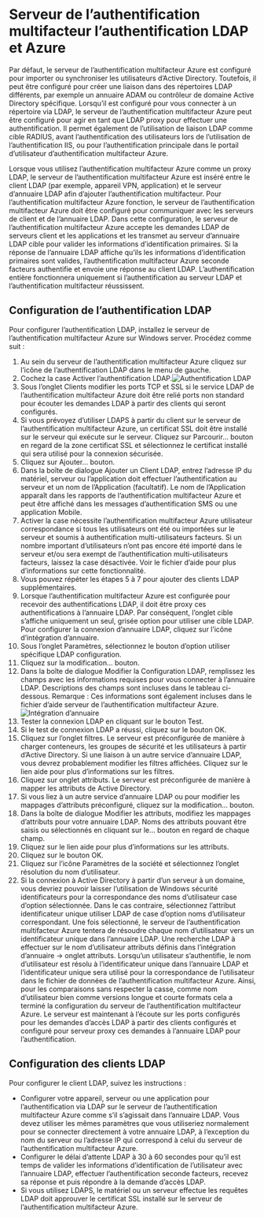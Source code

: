 <properties 
    pageTitle="Serveur de l’authentification multifacteur l’authentification LDAP et Azure"
    description="Il s’agit de la page de l’authentification multifacteur Azure qui aidera dans le déploiement de l’authentification LDAP et serveur de l’authentification multifacteur Azure."
    services="multi-factor-authentication"
    documentationCenter=""
    authors="kgremban"
    manager="femila"
    editor="curtand"/>

<tags
    ms.service="multi-factor-authentication"
    ms.workload="identity"
    ms.tgt_pltfrm="na"
    ms.devlang="na"
    ms.topic="get-started-article"
    ms.date="08/04/2016"
    ms.author="kgremban"/>

# <a name="ldap-authentication-and-azure-multi-factor-authentication-server"></a>Serveur de l’authentification multifacteur l’authentification LDAP et Azure


Par défaut, le serveur de l’authentification multifacteur Azure est configuré pour importer ou synchroniser les utilisateurs d’Active Directory. Toutefois, il peut être configuré pour créer une liaison dans des répertoires LDAP différents, par exemple un annuaire ADAM ou contrôleur de domaine Active Directory spécifique. Lorsqu’il est configuré pour vous connecter à un répertoire via LDAP, le serveur de l’authentification multifacteur Azure peut être configuré pour agir en tant que LDAP proxy pour effectuer une authentification. Il permet également de l’utilisation de liaison LDAP comme cible RADIUS, avant l’authentification des utilisateurs lors de l’utilisation de l’authentification IIS, ou pour l’authentification principale dans le portail d’utilisateur d’authentification multifacteur Azure.

Lorsque vous utilisez l’authentification multifacteur Azure comme un proxy LDAP, le serveur de l’authentification multifacteur Azure est inséré entre le client LDAP (par exemple, appareil VPN, application) et le serveur d’annuaire LDAP afin d’ajouter l’authentification multifacteur. Pour l’authentification multifacteur Azure fonction, le serveur de l’authentification multifacteur Azure doit être configuré pour communiquer avec les serveurs de client et de l’annuaire LDAP. Dans cette configuration, le serveur de l’authentification multifacteur Azure accepte les demandes LDAP de serveurs client et les applications et les transmet au serveur d’annuaire LDAP cible pour valider les informations d’identification primaires. Si la réponse de l’annuaire LDAP affiche qu’ils les informations d’identification primaires sont valides, l’authentification multifacteur Azure seconde facteurs authentifie et envoie une réponse au client LDAP. L’authentification entière fonctionnera uniquement si l’authentification au serveur LDAP et l’authentification multifacteur réussissent.





## <a name="ldap-authentication-configuration"></a>Configuration de l’authentification LDAP


Pour configurer l’authentification LDAP, installez le serveur de l’authentification multifacteur Azure sur Windows server. Procédez comme suit :

1. Au sein du serveur de l’authentification multifacteur Azure cliquez sur l’icône de l’authentification LDAP dans le menu de gauche.
2. Cochez la case Activer l’authentification LDAP.![Authentification LDAP](./media/multi-factor-authentication-get-started-server-ldap/ldap2.png)
3. Sous l’onglet Clients modifier les ports TCP et SSL si le service LDAP de l’authentification multifacteur Azure doit être relié ports non standard pour écouter les demandes LDAP à partir des clients qui seront configurés.
4. Si vous prévoyez d’utiliser LDAPS à partir du client sur le serveur de l’authentification multifacteur Azure, un certificat SSL doit être installé sur le serveur qui exécute sur le serveur. Cliquez sur Parcourir... bouton en regard de la zone certificat SSL et sélectionnez le certificat installé qui sera utilisé pour la connexion sécurisée.
5. Cliquez sur Ajouter... bouton.
6. Dans la boîte de dialogue Ajouter un Client LDAP, entrez l’adresse IP du matériel, serveur ou l’application doit effectuer l’authentification au serveur et un nom de l’Application (facultatif). Le nom de l’Application apparaît dans les rapports de l’authentification multifacteur Azure et peut être affiché dans les messages d’authentification SMS ou une application Mobile.
7. Activer la case nécessite l’authentification multifacteur Azure utilisateur correspondance si tous les utilisateurs ont été ou importées sur le serveur et soumis à authentification multi-utilisateurs facteurs. Si un nombre important d’utilisateurs n’ont pas encore été importé dans le serveur et/ou sera exempt de l’authentification multi-utilisateurs facteurs, laissez la case désactivée. Voir le fichier d’aide pour plus d’informations sur cette fonctionnalité.
8. Vous pouvez répéter les étapes 5 à 7 pour ajouter des clients LDAP supplémentaires.
9. Lorsque l’authentification multifacteur Azure est configurée pour recevoir des authentifications LDAP, il doit être proxy ces authentifications à l’annuaire LDAP. Par conséquent, l’onglet cible s’affiche uniquement un seul, grisée option pour utiliser une cible LDAP. Pour configurer la connexion d’annuaire LDAP, cliquez sur l’icône d’intégration d’annuaire.
10. Sous l’onglet Paramètres, sélectionnez le bouton d’option utiliser spécifique LDAP configuration.
11. Cliquez sur la modification... bouton.
12. Dans la boîte de dialogue Modifier la Configuration LDAP, remplissez les champs avec les informations requises pour vous connecter à l’annuaire LDAP. Descriptions des champs sont incluses dans le tableau ci-dessous. Remarque : Ces informations sont également incluses dans le fichier d’aide serveur de l’authentification multifacteur Azure.![Intégration d’annuaire](./media/multi-factor-authentication-get-started-server-ldap/ldap.png)
13. Tester la connexion LDAP en cliquant sur le bouton Test.
14. Si le test de connexion LDAP a réussi, cliquez sur le bouton OK.
15. Cliquez sur l’onglet filtres. Le serveur est préconfigurée de manière à charger conteneurs, les groupes de sécurité et les utilisateurs à partir d’Active Directory. Si une liaison à un autre service d’annuaire LDAP, vous devrez probablement modifier les filtres affichées. Cliquez sur le lien aide pour plus d’informations sur les filtres.
16. Cliquez sur onglet attributs. Le serveur est préconfigurée de manière à mapper les attributs de Active Directory.
17. Si vous liez à un autre service d’annuaire LDAP ou pour modifier les mappages d’attributs préconfiguré, cliquez sur la modification... bouton.
18. Dans la boîte de dialogue Modifier les attributs, modifiez les mappages d’attributs pour votre annuaire LDAP. Noms des attributs pouvant être saisis ou sélectionnés en cliquant sur le... bouton en regard de chaque champ.
19. Cliquez sur le lien aide pour plus d’informations sur les attributs.
20. Cliquez sur le bouton OK.
21. Cliquez sur l’icône Paramètres de la société et sélectionnez l’onglet résolution du nom d’utilisateur.
22. Si la connexion à Active Directory à partir d’un serveur à un domaine, vous devriez pouvoir laisser l’utilisation de Windows sécurité identificateurs pour la correspondance des noms d’utilisateur case d’option sélectionnée. Dans le cas contraire, sélectionnez l’attribut identificateur unique utiliser LDAP de case d’option noms d’utilisateur correspondant. Une fois sélectionné, le serveur de l’authentification multifacteur Azure tentera de résoudre chaque nom d’utilisateur vers un identificateur unique dans l’annuaire LDAP. Une recherche LDAP à effectuer sur le nom d’utilisateur attributs définis dans l’intégration d’annuaire -> onglet attributs. Lorsqu’un utilisateur s’authentifie, le nom d’utilisateur est résolu à l’identificateur unique dans l’annuaire LDAP et l’identificateur unique sera utilisé pour la correspondance de l’utilisateur dans le fichier de données de l’authentification multifacteur Azure. Ainsi, pour les comparaisons sans respecter la casse, comme nom d’utilisateur bien comme versions longue et courte formats cela a terminé la configuration du serveur de l’authentification multifacteur Azure. Le serveur est maintenant à l’écoute sur les ports configurés pour les demandes d’accès LDAP à partir des clients configurés et configuré pour serveur proxy ces demandes à l’annuaire LDAP pour l’authentification.


## <a name="ldap-client-configuration"></a>Configuration des clients LDAP

Pour configurer le client LDAP, suivez les instructions :

- Configurer votre appareil, serveur ou une application pour l’authentification via LDAP sur le serveur de l’authentification multifacteur Azure comme s’il s’agissait dans l’annuaire LDAP. Vous devez utiliser les mêmes paramètres que vous utiliseriez normalement pour se connecter directement à votre annuaire LDAP, à l’exception du nom du serveur ou l’adresse IP qui correspond à celui du serveur de l’authentification multifacteur Azure.
- Configurer le délai d’attente LDAP à 30 à 60 secondes pour qu’il est temps de valider les informations d’identification de l’utilisateur avec l’annuaire LDAP, effectuer l’authentification seconde facteurs, recevez sa réponse et puis répondre à la demande d’accès LDAP.
- Si vous utilisez LDAPS, le matériel ou un serveur effectue les requêtes LDAP doit approuver le certificat SSL installé sur le serveur de l’authentification multifacteur Azure.
